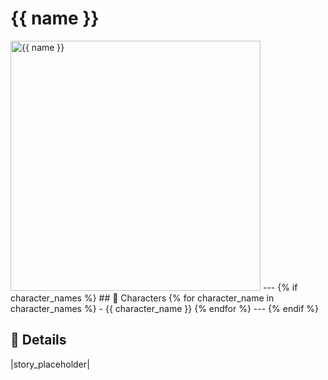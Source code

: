 # {{ name }}

<!-- Optional -->
<img src="{{ image_path }}" alt="{{ name }}" width="400" />
---
{% if character_names %}
## 📕 Characters
{% for character_name in character_names %}
  -  {{ character_name }}  
{% endfor %}
---
{% endif %}


## 📕 Details
|story_placeholder|
